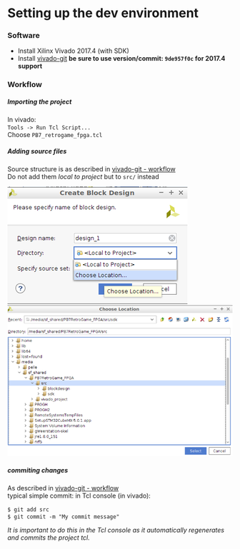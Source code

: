 # Setting up the dev environment

### Software
- Install Xilinx Vivado 2017.4 (with SDK)
- Install [vivado-git](https://github.com/barbedo/vivado-git/tree/9de957f0c10c824dc80bb64b7e5a97df8c6e9e3e)
**be sure to use version/commit: `9de957f0c` for 2017.4 support**

### Workflow
##### Importing the project
In vivado:  
`Tools -> Run Tcl Script...`  
Choose `PB7_retrogame_fpga.tcl`

##### Adding source files
Source structure is as described in [vivado-git - workflow](https://github.com/barbedo/vivado-git/blob/9de957f0c10c824dc80bb64b7e5a97df8c6e9e3e/README.md#workflow)  
Do not add them *local to project* but to `src/` instead  

![choose location 1](choose_location.png)  
![choose location 2](choose_location2.png)  

##### commiting changes
As described in [vivado-git - workflow](https://github.com/barbedo/vivado-git/blob/9de957f0c10c824dc80bb64b7e5a97df8c6e9e3e/README.md#workflow)  
typical simple commit:
in Tcl console (in vivado):
```
$ git add src  
$ git commit -m "My commit message"
```
*It is important to do this in the Tcl console as it automatically regenerates and commits the project tcl.*

